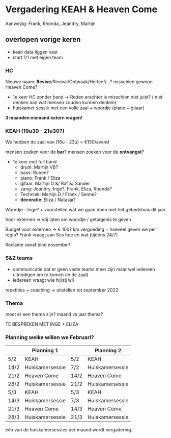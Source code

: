 # Vergadering KEAH & Heaven Come

Aanwezig: Frank, Rhonda, Jeandry, Martijn

## overlopen vorige keren

- keah data liggen vast
- start 1/1 met eigen team

### HC

Nieuwe naam: **Revive**/Revival/Ontwaak/Herleef/...? misschien gewoon Heaven Come?

- 1e keer HC zonder band -> Reden erachter is misschien niet juist? ( niet denken aan wat mensen zouden kunnen denken)
- huiskamer sessie met een volle zaal + woordje (piano + gitaar)

**3 maanden niemand extern vragen!**

### KEAH (19u30 - 21u30?)

We hebben de zaal van (16u - 23u) = €150/avond

mensen zoeken voor de **bar**?
mensen zoeken voor de **ontvangst**?

- 1e keer met full band
  - drum: Martijn VB?
  - bass: Ruben?
  - piano: Frank / Eliza
  - gitaar: Martijn D &/ Raf &/ Sander
  - zang: Jeandry, Inge?, Frank, Eliza, Rhonda?
  - Techniek: Martijn D / Frank / Senne?
  - **decoratie**: Eliza / Natasja?

Woordje - Inge? + voorstellen wat we gaan doen met het gebedshuis dit jaar

Voor externen => vrij laten om woordje / getuigenis te geven

Budget voor externen -> € 100?
km vergoeding + hoeveel geven we per regio? Frank vraagt aan Sus hoe en wat (tijdens 24/7)

Reclame vanaf eind november!

### S&Z teams

- communicatie dat er geen vaste teams meer zijn maar wel iedereen uitnodigen om te komen (in de zaal)
- iedereen vraagt wie hij/zij wil

repetities + coaching -> uitstellen tot september 2022

### Thema

moet er een thema zijn?
maand vs jaar thema?

TE BESPREKEN MET INGE + ELIZA

### Planning welke willen we Februari?

|      | Planning 1      |      | Planning 2      |
|------|-----------------|------|-----------------|
| 5/2  | KEAH            | 5/2  | KEAH            |
| 14/2 | Huiskamersessie | 7/2  | Huiskamersessie |
| 21/2 | Heaven Come     | 14/2 | Heaven Come     |
| 28/2 | Huiskamersessie | 21/2 | Huiskamersessie |
| 5/3  | KEAH            | 5/3  | KEAH            |
| 14/3 | Huiskamersessie | 7/3  | Huiskamersessie |
| 21/3 | Heaven Come     | 14/3 | Heaven Come     |
| 28/3 | Huiskamersessie | 21/3 | Huiskamersessie |

één van de huiskamersessies per maand wordt vergadering.
